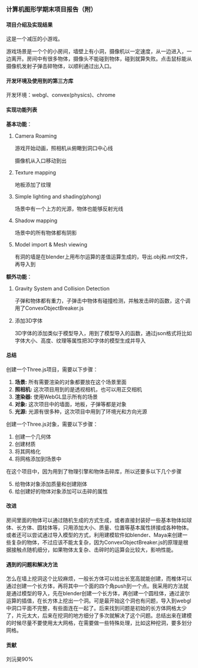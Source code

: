 ### 计算机图形学期末项目报告（附）

#### 项目介绍及实现结果

这是一个减压的小游戏。

游戏场景是一个个的小房间，墙壁上有小洞，摄像机以一定速度，从一边进入，一边离开。房间中有很多物体，摄像头不能碰到物体，碰到就算失败。点击鼠标能从摄像机发射子弹击碎物体，以顺利通过出入口。


#### 开发环境及使用到的第三方库

开发环境：webgl、convex(physics)、chrome

#### 实现功能列表

**基本功能**：

1. Camera Roaming

   游戏开始动画，照相机从俯瞰到洞口中心线

   摄像机从入口移动到出

2. Texture mapping

   地板添加了纹理

3. Simple lighting and shading(phong)

   场景中有一个上方的光源，物体也能够反射光线 

4. Shadow mapping

   场景中的所有物体都有阴影

5. Model import & Mesh viewing

   有洞的墙是在blender上用布尔运算的差值运算生成的，导出.obj和.mtl文件，再导入到

**额外功能**：

1. Gravity System and Collision Detection

   子弹和物体都有重力，子弹击中物体有碰撞检测，并触发击碎的函数，这个调用了ConvexObjectBreaker.js
   
2. 添加3D字体

   3D字体的添加类似于模型导入，用到了模型导入的函数，通过json格式将比如字体大小、高度、纹理等属性把3D字体的模型生成并导入

#### 总结

创建一个Three.js项目，需要以下步骤：

1. **场景:** 所有需要渲染的对象都要放在这个场景里面
2. **照相机:** 这次项目用到的是透视相机，也可以用正交相机
3. **渲染器:** 使用WebGL显示所有的场景
4. **对象:** 这次项目中的墙面，地板，子弹等都是对象
5. **光源:** 光源有很多种，这次项目中用到了环境光和方向光源

创建一个Three.js对象，需要以下步骤：

1. 创建一个几何体
2. 创建材质
3. 将其网格化
4. 将网格添加到场景中

在这个项目中，因为用到了物理引擎和物体击碎库，所以还要多以下几个步骤

5. 给物体对象添加质量和创建刚体
6. 给创建好的物体对象添加可以击碎的属性

#### 改进

房间里面的物体可以通过随机生成的方式生成，或者直接封装好一些基本物体如球体、长方体、圆柱体等，只用添加大小、质量、位置等基本属性拼接成各种物体。
或者还可以尝试通过导入模型的方式，利用建模软件如blender、Maya来创建一些复杂的物体，不过应该不能太复杂，因为ConvexObjectBreaker.js的原理是根据接触点随机细分，如果物体太复杂、击碎时的运算会比较大，影响性能。

#### 遇到的问题和解决方法

怎么在墙上挖洞这个比较麻烦，一般长方体可以给出长宽高就能创建，而椎体可以通过创建一个长方体，再将其中一个面的四个角push到一个点。我采用的方法就是通过模型的导入，先在blender创建一个长方体，再创建一个圆柱体，通过波尔运算的插值，在长方体上挖出一个洞。可是最开始这个洞也有问题，导入到webgl中洞口平面不完整，有些面连在一起了。后来找到问题是初始的长方体网格太少了，片元太大，后来在挖洞的地方细分了多次就解决了这个问题。总结出来在建模的时候尽量不要使用太大网格，在需要做一些特殊处理，比如这种挖洞，要多划分网格。

#### 贡献
刘沅昊90%
